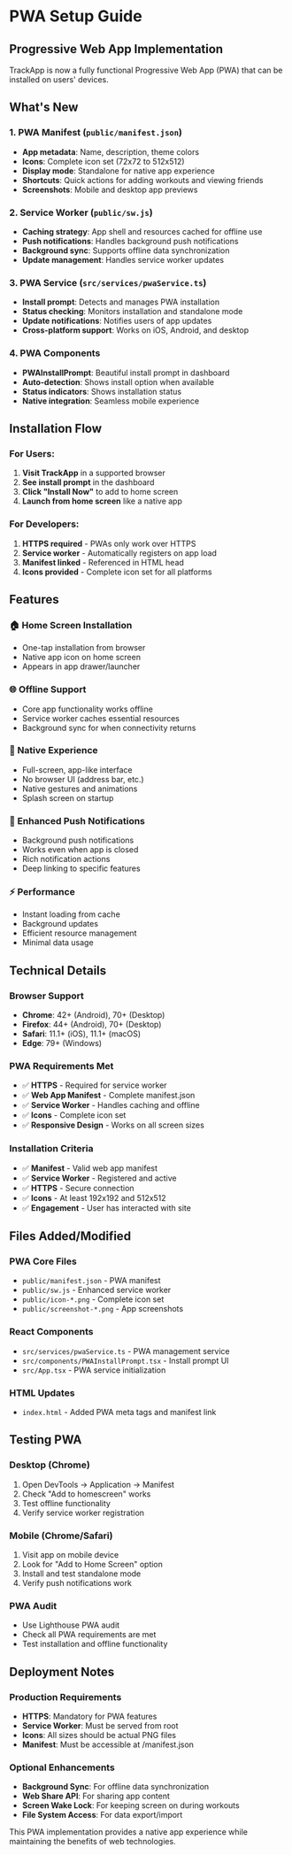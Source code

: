 # PWA Setup Guide

## Progressive Web App Implementation

TrackApp is now a fully functional Progressive Web App (PWA) that can be installed on users' devices.

## What's New

### 1. PWA Manifest (`public/manifest.json`)
- **App metadata**: Name, description, theme colors
- **Icons**: Complete icon set (72x72 to 512x512)
- **Display mode**: Standalone for native app experience
- **Shortcuts**: Quick actions for adding workouts and viewing friends
- **Screenshots**: Mobile and desktop app previews

### 2. Service Worker (`public/sw.js`)
- **Caching strategy**: App shell and resources cached for offline use
- **Push notifications**: Handles background push notifications
- **Background sync**: Supports offline data synchronization
- **Update management**: Handles service worker updates

### 3. PWA Service (`src/services/pwaService.ts`)
- **Install prompt**: Detects and manages PWA installation
- **Status checking**: Monitors installation and standalone mode
- **Update notifications**: Notifies users of app updates
- **Cross-platform support**: Works on iOS, Android, and desktop

### 4. PWA Components
- **PWAInstallPrompt**: Beautiful install prompt in dashboard
- **Auto-detection**: Shows install option when available
- **Status indicators**: Shows installation status
- **Native integration**: Seamless mobile experience

## Installation Flow

### For Users:
1. **Visit TrackApp** in a supported browser
2. **See install prompt** in the dashboard
3. **Click "Install Now"** to add to home screen
4. **Launch from home screen** like a native app

### For Developers:
1. **HTTPS required** - PWAs only work over HTTPS
2. **Service worker** - Automatically registers on app load
3. **Manifest linked** - Referenced in HTML head
4. **Icons provided** - Complete icon set for all platforms

## Features

### 🏠 Home Screen Installation
- One-tap installation from browser
- Native app icon on home screen
- Appears in app drawer/launcher

### 🌐 Offline Support
- Core app functionality works offline
- Service worker caches essential resources
- Background sync for when connectivity returns

### 📱 Native Experience
- Full-screen, app-like interface
- No browser UI (address bar, etc.)
- Native gestures and animations
- Splash screen on startup

### 🔔 Enhanced Push Notifications
- Background push notifications
- Works even when app is closed
- Rich notification actions
- Deep linking to specific features

### ⚡ Performance
- Instant loading from cache
- Background updates
- Efficient resource management
- Minimal data usage

## Technical Details

### Browser Support
- **Chrome**: 42+ (Android), 70+ (Desktop)
- **Firefox**: 44+ (Android), 70+ (Desktop)
- **Safari**: 11.1+ (iOS), 11.1+ (macOS)
- **Edge**: 79+ (Windows)

### PWA Requirements Met
- ✅ **HTTPS** - Required for service worker
- ✅ **Web App Manifest** - Complete manifest.json
- ✅ **Service Worker** - Handles caching and offline
- ✅ **Icons** - Complete icon set
- ✅ **Responsive Design** - Works on all screen sizes

### Installation Criteria
- ✅ **Manifest** - Valid web app manifest
- ✅ **Service Worker** - Registered and active
- ✅ **HTTPS** - Secure connection
- ✅ **Icons** - At least 192x192 and 512x512
- ✅ **Engagement** - User has interacted with site

## Files Added/Modified

### PWA Core Files
- `public/manifest.json` - PWA manifest
- `public/sw.js` - Enhanced service worker
- `public/icon-*.png` - Complete icon set
- `public/screenshot-*.png` - App screenshots

### React Components
- `src/services/pwaService.ts` - PWA management service
- `src/components/PWAInstallPrompt.tsx` - Install prompt UI
- `src/App.tsx` - PWA service initialization

### HTML Updates
- `index.html` - Added PWA meta tags and manifest link

## Testing PWA

### Desktop (Chrome)
1. Open DevTools → Application → Manifest
2. Check "Add to homescreen" works
3. Test offline functionality
4. Verify service worker registration

### Mobile (Chrome/Safari)
1. Visit app on mobile device
2. Look for "Add to Home Screen" option
3. Install and test standalone mode
4. Verify push notifications work

### PWA Audit
- Use Lighthouse PWA audit
- Check all PWA requirements are met
- Test installation and offline functionality

## Deployment Notes

### Production Requirements
- **HTTPS**: Mandatory for PWA features
- **Service Worker**: Must be served from root
- **Icons**: All sizes should be actual PNG files
- **Manifest**: Must be accessible at /manifest.json

### Optional Enhancements
- **Background Sync**: For offline data synchronization
- **Web Share API**: For sharing app content
- **Screen Wake Lock**: For keeping screen on during workouts
- **File System Access**: For data export/import

This PWA implementation provides a native app experience while maintaining the benefits of web technologies.
